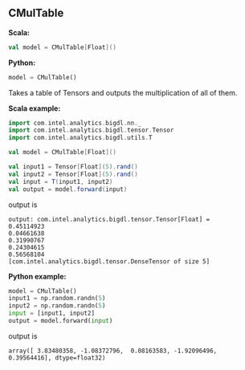 ## CMulTable ##

**Scala:**
```scala
val model = CMulTable[Float]()
```
**Python:**
```python
model = CMulTable()
```

Takes a table of Tensors and outputs the multiplication of all of them.

**Scala example:**
```scala
import com.intel.analytics.bigdl.nn._
import com.intel.analytics.bigdl.tensor.Tensor
import com.intel.analytics.bigdl.utils.T

val model = CMulTable[Float]()

val input1 = Tensor[Float](5).rand()
val input2 = Tensor[Float](5).rand()
val input = T(input1, input2)
val output = model.forward(input)
```
output is
```
output: com.intel.analytics.bigdl.tensor.Tensor[Float] = 
0.45114923
0.04661638
0.31990767
0.24304615
0.56568104
[com.intel.analytics.bigdl.tensor.DenseTensor of size 5]
```

**Python example:**
```python
model = CMulTable()
input1 = np.random.randn(5)
input2 = np.random.randn(5)
input = [input1, input2]
output = model.forward(input)
```
output is
```
array([ 3.83480358, -1.08372796,  0.08163583, -1.92096496,  0.39564416], dtype=float32)
```
